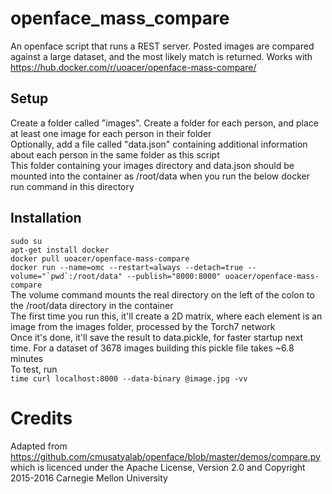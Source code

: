 # openface_mass_compare
An openface script that runs a REST server. Posted images are compared against a large dataset, and the most likely match is returned. Works with https://hub.docker.com/r/uoacer/openface-mass-compare/

## Setup

Create a folder called "images". Create a folder for each person, and place at least one image for each person in their folder  
Optionally, add a file called "data.json" containing additional information about each person in the same folder as this script  
This folder containing your images directory and data.json should be mounted into the container as /root/data when you run the below docker run command in this directory  

## Installation

`sudo su`  
`apt-get install docker`  
`docker pull uoacer/openface-mass-compare`  
``docker run --name=omc --restart=always --detach=true --volume="`pwd`:/root/data" --publish="8000:8000" uoacer/openface-mass-compare``  
The volume command mounts the real directory on the left of the colon to the /root/data directory in the container  
The first time you run this, it'll create a 2D matrix, where each element is an image from the images folder, processed by the Torch7 network  
Once it's done, it'll save the result to data.pickle, for faster startup next time. For a dataset of 3678 images building this pickle file takes ~6.8 minutes  
To test, run  
`time curl localhost:8000 --data-binary @image.jpg -vv`  


# Credits

Adapted from https://github.com/cmusatyalab/openface/blob/master/demos/compare.py which is licenced under the Apache License, Version 2.0 and Copyright 2015-2016 Carnegie Mellon University  